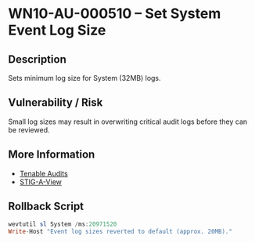 # WN10-AU-000510 – Set System Event Log Size

## Description
Sets minimum log size for System (32MB) logs.

## Vulnerability / Risk
Small log sizes may result in overwriting critical audit logs before they can be reviewed.

## More Information
- [Tenable Audits](https://www.tenable.com/audits/items/DISA_STIG_Microsoft_Windows_10_v3r4.audit:808c6351e3b3468f786ca5a9bc06d459)
- [STIG-A-View](https://stigaview.com/products/win10/v3r1/WN10-AU-000510/)

## Rollback Script

```powershell
wevtutil sl System /ms:20971520
Write-Host "Event log sizes reverted to default (approx. 20MB)."

```
